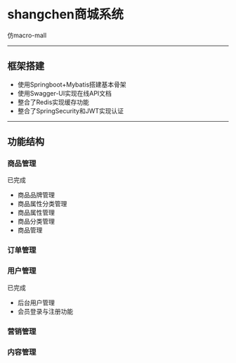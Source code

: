 # shangchen商城系统

仿macro-mall
***

## 框架搭建

* 使用Springboot+Mybatis搭建基本骨架
* 使用Swagger-UI实现在线API文档
* 整合了Redis实现缓存功能
* 整合了SpringSecurity和JWT实现认证

***

## 功能结构

### 商品管理

已完成

* 商品品牌管理
* 商品属性分类管理
* 商品属性管理
* 商品分类管理
* 商品管理

### 订单管理

### 用户管理

已完成

* 后台用户管理
* 会员登录与注册功能

### 营销管理

### 内容管理
